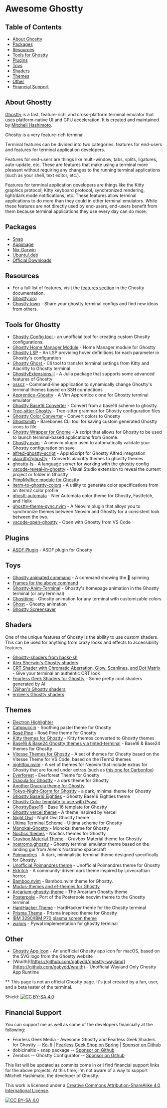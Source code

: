 # Awesome Ghostty

## Table of Contents
* [About Ghostty](#about-ghostty)
* [Packages](#packages)
* [Resources](#resources)
* [Tools for Ghostty](#tools-for-ghostty)
* [Plugins](#plugins)
* [Toys](#toys)
* [Shaders](#shaders)
* [Themes](#themes)
* [Other](#other)
* [Financial Support](#financial-support)

## About Ghostty
[Ghostty](https://ghostty.org/) is a fast, feature-rich, and cross-platform terminal emulator that uses platform-native UI and GPU acceleration. It is created and maintained by [Mitchell Hashimoto](https://github.com/mitchellh).

Ghostty is a very feature-rich terminal.

Terminal features can be divided into two categories: features for end-users and features for terminal application developers.

Features for end-users are things like multi-window, tabs, splits, ligatures, auto-update, etc. These are features that make using a terminal more pleasant without requiring any changes to the running terminal applications (such as your shell, text editor, etc.).

Features for terminal application developers are things like the Kitty graphics protocol, Kitty keyboard protocol, synchronized rendering, light/dark mode notifications, etc. These features allow terminal applications to do more than they could in other terminal emulators. While these features are not directly used by end-users, end-users benefit from them because terminal applications they use every day can do more.

## Packages
* [Snap](https://snapcraft.io/ghostty)
* [Appimage](https://github.com/psadi/ghostty-appimage)
* [Nix-Darwin](https://github.com/kbwhodat/ghostty-nix-darwin)
* [Ubuntu/.deb](https://github.com/mkasberg/ghostty-ubuntu)
* [Official Downloads](https://ghostty.org/download)
  
## Resources

* For a full list of features, visit the [features section](https://ghostty.org/docs/features) in the Ghostty documentation.
* [Ghostty.org](https://ghostty.org)
* [Ghostty.town](https://ghostty.town) - Share your ghostty terminal configs and find new ideas from others.

## Tools for Ghostty
* [Ghostty Config tool ](https://ghostty.zerebos.com/) - an unofficial tool for creating custom Ghostty configurations.
* [Ghostty Home Manager Module](https://github.com/clo4/ghostty-hm-module) - Home Manager module for Ghostty
* [Ghostty LSP](https://github.com/matthewmturner/ghostty-lsp) - An LSP providing hover definitions for each parameter in Ghostty's configuration
* [Ghostty Ghost ](https://github.com/gambithunt/ghostty-ghost) - Cli tool to transfer terminal settings from Kitty and Alacritty to Ghostty terminal
* [GhosttyExtensions.jl](https://github.com/piechologist/GhosttyExtensions.jl) - A Julia package that supports some advanced features of Ghostty
* [osscz](https://github.com/kontza/osscz) - Command-line application to dynamically change Ghostty's terminal themes based on SSH connections
* [Apprentice-Ghostty](https://github.com/ethanfrogers/apprentice-ghostty) - A Vim Apprentice clone for Ghostty terminal emulator
* [Ghostty Base16 Converter](https://github.com/l0go/ghostty-base16-converter) - Convert from a base16 scheme to ghostty.
* [Tree-sitter Ghostty](https://github.com/bezhermoso/tree-sitter-ghostty) - Tree-sitter grammar for Ghostty configuration files
* [Ghostty Color Converter](https://github.com/almonk/ghostty-color-converter) - Convert colors to Ghostty
* [Ghostsmith](https://github.com/vandorsx/ghostsmith) - Barebones CLI tool for saving custom generated Ghostty icons to file
* [Ghostty Wrapper for Gnome](https://github.com/lucas-yotsui/Ghostty-Wrapper-for-Gnome) - A script that allows for Ghostty to be used to launch terminal-based applications from Gnome.
* [Ghostty.nvim](https://github.com/isak102/ghostty.nvim) - A neovim plugin used to automatically validate your Ghostty configuration on save
* [alfred-ghostty-script](https://github.com/zeitlings/alfred-ghostty-script) - AppleScript for Ghostty Alfred integration
* [alacritty2ghostty](https://github.com/AlphaTechnolog/alacritty2ghostty) - Converts alacritty themes to ghostty themes
* [ghostty-ls](https://github.com/MKindberg/ghostty-ls) - A language server for working with the ghostty config
* [vscode-reveal-in-ghostty](https://github.com/sapegin/vscode-reveal-in-ghostty) - Visual Studio extension to reveal the current project or folder in Ghostty
* [PimpMyRice module for Ghostty](https://github.com/pimpmyrice-modules/ghostty)
* [iterm-to-ghostty-colors](https://github.com/richscott/iterm-to-ghostty-colors) - A utility to generate color specifications from an iterm2 color profile
* [ghostt-automata](https://github.com/MauriceElliott/ghostt-automata) - Nier Automata color theme for Ghostty, Fastfetch, and Helix
* [ghostty-theme-sync.nvim](https://github.com/landerson02/ghostty-theme-sync.nvim) - A Neovim plugin that alloys  you to synchronize themes between Neovim and Ghostty for a consistent look between the two.
* [vscode-open-ghostty](https://github.com/im7daniel/vscode-open-ghostty) - Open with Ghostty from VS Code

## Plugins
* [ASDF Plugin](https://github.com/ilvez/asdf-ghostty) - ASDF plugin for Ghostty

## Toys
* [Ghostty animated command](https://github.com/lukeshere/ghostty-animation-command) - A command showing the 👻 spinning
* [Frames for the above command](https://github.com/Ayomided/go-ghostty/tree/main/home/animation_frames)
* [Ghostty-Anim-Terminal](https://github.com/Feror-BotMaker/Ghostty-Anim-Terminal) - Ghostty's homepage animation in the Ghostty terminal (or any terminal)
* [Ghosttime](https://github.com/SohelIslamImran/ghosttime) - Ghostty animation for any terminal with customizable colors
* [Ghost](https://github.com/theMackabu/ghost) - Ghostty animation
* [Ghostty Screensaver](https://github.com/initor/ghostty-screensaver)

## Shaders
One of the unique features of Ghostty is the ability to use custom shaders. This can be used for anything from crazy looks and effects to accessibility features.

* [Ghostty-shaders from hackr-sh](https://github.com/hackr-sh/ghostty-shaders)
* [Alex Sherwin's Ghostty shaders](https://github.com/alex-sherwin/my-ghostty-shaders)
* [CRT Shader with Chromatic Aberration, Glow, Scanlines, and Dot Matrix](https://github.com/luiscarlospando/crt-shader-with-chromatic-aberration-glow-scanlines-dot-matrix) - Give your terminal an authentic CRT look
* [Fearless Geek Shaders for Ghostty](https://github.com/fearlessgeekmedia/Fearless-Geek-Shaders-for-Ghostty) - Some pretty cool shaders generated by AI
* [12jihan's Ghostty shaders](https://github.com/12jihan/ghostty_shaders)
* [erniee's Ghostty shaders](https://github.com/erniee/gshaders)

## Themes
* [Electron Highlighter](https://github.com/electron-highlighter/ghostty)
* [Catppuccin](https://github.com/catppuccin/ghostty) - Soothing pastel theme for Ghostty
* [Rosé Pine](https://github.com/rose-pine/ghostty) - Rosé Pine theme for Ghostty
* [Kitty themes for Ghostty](https://github.com/hroi/ghostty-themes) - Kitty themes converted to Ghostty themes
* [Base16 & Base24 Ghostty themes via tinted-terminal](https://github.com/tinted-terminal/tinted-terminal) - Base16 &
Base24 themes for Ghostty
* [Vitesse Themes for Ghostty](https://github.com/hamlim/vitesse-ghostty-theme) - A set of themes for Ghostty based on the Vitesse Theme for VS Code, based on the iTerm2 themes
* [nightfox.nvim](https://github.com/EdenEast/nightfox.nvim/) - A set of themes for Neovim that include extras for Ghostty that are found under extras (such as [this one for Carbonfox](https://github.com/EdenEast/nightfox.nvim/blob/main/extra/carbonfox/carbonfox.ghostty))
* [Everforest](https://github.com/jrswab/ghostty-everforest) - Everforest Theme for Ghostty
* [Dracula for Ghostty](https://github.com/MohamedElashri/ghostty-dracula) - a dark theme for Ghostty
* [Another Dracula theme for Ghostty](https://github.com/dal-liu/ghostty-dracula)
* [Tokyo-Night-Storm for Ghostty](https://github.com/wyattgill9/dotfiles/blob/main/arch-conf/ghostty/themes/tokyo) - a dark, minimal theme for Ghostty
* [Ghostty Base16 Eighties](https://github.com/troyanov/ghostty-base16-eighties) - Ghostty Base16 Eighties theme
* [Ghostty Color template to use with Pywal](https://gist.github.com/strlrd-29/c7dfed495d194fabc077956d7919c470)
* [GhosttyBase16](https://github.com/RGBCube/GhosttyBase16) - Base 16 template for Ghostty
* [Ghostty vercel theme](https://github.com/chungweileong94/ghostty-vercel-theme) - A theme inspired by Vercel
* [Night Owl](https://github.com/ssong/night-owl-ghostty-theme) - Night Owl Ghostty theme
* [Ultima Terminal Scheme](https://github.com/egorlem/ultima.terminals-scheme/tree/main/ghostty) - Ultima scheme for Ghostty
* [Monokai-Ghostty](https://github.com/Kirlovon/monokai-ghostty) - Monokai theme for Ghostty
* [Noctics themes](https://github.com/EastSun5566/ghostty-noctis-themes) - Noctics themes for Ghostty
* [Gruvbox Material Theme](https://github.com/dot-1q/gruvbox-material-ghostty) - Gruvbox Material theme for Ghostty
* [nostromo.ghostty](https://github.com/Nostromo-UI/nostromo.ghostty) - Ghostty terminal emulator theme based on the landing gui from Alien's Nostromo spacecraft
* [Poimandres](https://github.com/lorrehuggan/ghostty_poimandres_theme) - A dark, minimalistic terminal theme designed specifically for Ghostty.
* [Unofficial Poimandres theme](https://github.com/LucidMach/poimandres-ghostty) - Unofficial Poimandres theme for Ghostty
* [Eldritch](https://github.com/eldritch-theme/ghostty) - A community-driven dark theme inspired by Lovecraftian horror.
* [Bamboo.nvim](https://github.com/ribru17/bamboo.nvim/tree/master/extras/ghostty) - Bamboo.nvim theme for Ghostty.
* [Modus-themes and ef-themes for Ghostty](https://github.com/anhsirk0/ghostty-themes)
* [Arcarium-ghostty-theme](https://github.com/daniellmiranda/arcarium-ghostty-theme) - The Arcarium Ghostty theme
* [Posterpole](https://github.com/posterpole/ghostty) - Port of the Posterpole neovim theme to the Ghostty terminal
* [HardHacker Theme](https://github.com/stevebosworth/hardhacker-ghostty) - HardHacker theme for the Ghostty terminal
* [Prisma Theme](https://github.com/gniting/prisma-ghostty-theme) - Prisma inspired theme for Ghostty
* [IBM 3290/IBM P70 plasma screen theme](https://github.com/alphaaleph/ghostty-ibm3290)
* [walors](https://github.com/sudoshan/walors) - Pywal implementation for ghostty terminal

## Other
* [Ghostty App Icon](https://github.com/lukejanicke/ghostty-app-icon) - An unofficial Ghostty app icon for macOS, based on the SVG logo from the Ghostty website
* [Wraith]([https://github.com/gabydd/ghostty-wayland](https://github.com/gabydd/wraith) - Unofficial Wayland Only Ghostty App Runtime

** This page is not an official Ghostty page. It's just created by a fan, user, and a beta tester of the terminal.

Shield: [![CC BY-SA 4.0][cc-by-sa-shield]][cc-by-sa]

## Financial Support

You can support me as well as some of the developers financially at the following:
* Fearless Geek Media - Awesome Ghostty and Fearless Geek Shaders for Ghostty -- [Ko-fi](https://ko-fi.com/fearlessgeekmedia) | [Fearless Geek Shop on Spring](https://fearlessgeekmedia.creator-spring.com/) | [Sponsor on Github](https://github.com/sponsors/fearlessgeekmedia)
* dobicinaitis - snap package -- [Sponsor on Github](https://github.com/sponsors/dobicinaitis)
* Zerobos -- Ghostty Configurator -- [Sponsor on Github](https://github.com/sponsors/zerebos)

This list will be updated as commits come in or I find financial support links for the above projects. At this time, I'm not aware of a way to support Mitchell Hashimato, the developer of Ghostty. 

This work is licensed under a
[Creative Commons Attribution-ShareAlike 4.0 International License][cc-by-sa].

[![CC BY-SA 4.0][cc-by-sa-image]][cc-by-sa]

[cc-by-sa]: http://creativecommons.org/licenses/by-sa/4.0/
[cc-by-sa-image]: https://licensebuttons.net/l/by-sa/4.0/88x31.png
[cc-by-sa-shield]: https://img.shields.io/badge/License-CC%20BY--SA%204.0-lightgrey.svg
